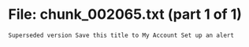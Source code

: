 ﻿# File: chunk_002065.txt (part 1 of 1)
```
Superseded version Save this title to My Account Set up an alert
```

